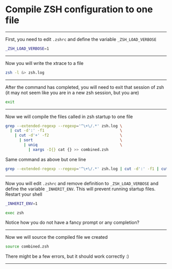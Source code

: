 # Compile ZSH configuration to one file

---

First, you need to edit `.zshrc` and define the variable `_ZSH_LOAD_VERBOSE`

```bash
_ZSH_LOAD_VERBOSE=1
```

---

Now you will write the xtrace to a file

```bash
zsh -l &> zsh.log
```

---

After the command has completed, you will need to exit that session of zsh (it may not seem like you are in a new zsh session, but you are)

```bash
exit
```

---

Now we will compile the files called in zsh startup to one file

```bash
grep --extended-regexp --regexp='^\+\/.*' zsh.log \
  | cut -d':' -f1                                 \
    | cut -d'+' -f2                               \
      | sort                                      \
        | uniq                                    \
          | xargs -I{} cat {} >> combined.zsh
```

Same command as above but one line

```bash
grep --extended-regexp --regexp='^\+\/.*' zsh.log | cut -d':' -f1 | cut -d'+' -f2 | sort | uniq | xargs -I{} cat {} >> combined.zsh
```

---

Now you will edit `.zshrc` and remove definition to `_ZSH_LOAD_VERBOSE` and define the variable `_INHERIT_ENV`. This will prevent running startup files. Restart your shell

```bash
_INHERIT_ENV=1
```


```bash
exec zsh
```

Notice how you do not have a fancy prompt or any completion?

---

Now we will source the compiled file we created

```bash
source combined.zsh
```

There might be a few errors, but it should work correctly :)

---
